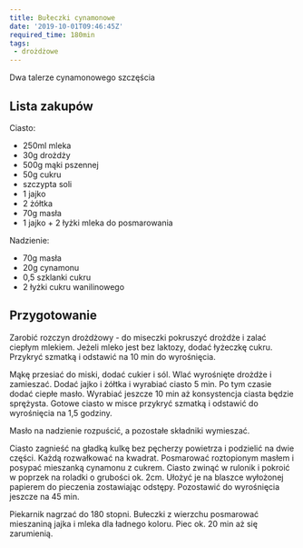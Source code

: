 ```yaml
---
title: Bułeczki cynamonowe
date: '2019-10-01T09:46:45Z'
required_time: 180min
tags:
 - drożdżowe
---
```


Dwa talerze cynamonowego szczęścia

<!---- splitter ---->

## Lista zakupów

Ciasto:
- 250ml mleka
- 30g drożdży
- 500g mąki pszennej
- 50g cukru
- szczypta soli
- 1 jajko
- 2 żółtka
- 70g masła
- 1 jajko + 2 łyżki mleka do posmarowania

Nadzienie:
- 70g masła
- 20g cynamonu
- 0,5 szklanki cukru
- 2 łyżki cukru wanilinowego

<!---- splitter ---->

## Przygotowanie

Zarobić rozczyn drożdżowy - do miseczki pokruszyć drożdże i zalać ciepłym mlekiem. Jeżeli mleko jest bez laktozy, dodać łyżeczkę cukru. Przykryć szmatką i odstawić na 10 min do wyrośnięcia.

Mąkę przesiać do miski, dodać cukier i sól. Wlać wyrośnięte drożdże i zamieszać. Dodać jajko i żółtka i wyrabiać ciasto 5 min. Po tym czasie dodać ciepłe masło. Wyrabiać jeszcze 10 min aż konsystencja ciasta będzie sprężysta. Gotowe ciasto w misce przykryć szmatką i odstawić do wyrośnięcia na 1,5 godziny.

Masło na nadzienie rozpuścić, a pozostałe składniki wymieszać.

Ciasto zagnieść na gładką kulkę bez pęcherzy powietrza i podzielić na dwie części. Każdą rozwałkować na kwadrat. Posmarować roztopionym masłem i posypać mieszanką cynamonu z cukrem. Ciasto zwinąć w rulonik i pokroić w poprzek na roladki o grubości ok. 2cm.
Ułożyć je na blaszce wyłożonej papierem do pieczenia zostawiając odstępy.
Pozostawić do wyrośnięcia jeszcze na 45 min.

Piekarnik nagrzać do 180 stopni.
Bułeczki z wierzchu posmarować mieszaniną jajka i mleka dla ładnego koloru. Piec ok. 20 min aż się zarumienią.
